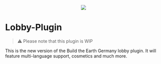 <p align="center">
<img src="https://i.imgur.com/zul4j8A.png" />
  </p>
  
  
# Lobby-Plugin

> ⚠️ Please note that this plugin is WIP

This is the new version of the Build the Earth Germany lobby plugin. It will feature multi-language support, cosmetics and much more.


